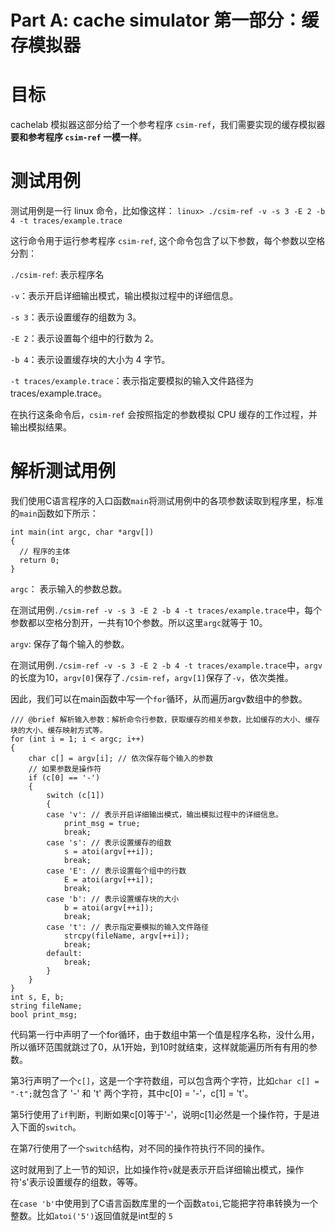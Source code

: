 # Part A: cache simulator 第一部分：缓存模拟器
# 目标
cachelab 模拟器这部分给了一个参考程序 `csim-ref`，我们需要实现的缓存模拟器**要和参考程序 `csim-ref` 一模一样**。
# 测试用例
测试用例是一行 linux 命令，比如像这样：
`linux> ./csim-ref -v -s 3 -E 2 -b 4 -t traces/example.trace`

这行命令用于运行参考程序 `csim-ref`, 这个命令包含了以下参数，每个参数以空格分割：

`./csim-ref`: 表示程序名

`-v`：表示开启详细输出模式，输出模拟过程中的详细信息。

`-s 3`：表示设置缓存的组数为 3。

`-E 2`：表示设置每个组中的行数为 2。

`-b 4`：表示设置缓存块的大小为 4 字节。

`-t traces/example.trace`：表示指定要模拟的输入文件路径为 traces/example.trace。

在执行这条命令后，`csim-ref` 会按照指定的参数模拟 CPU 缓存的工作过程，并输出模拟结果。

# 解析测试用例
我们使用C语言程序的入口函数`main`将测试用例中的各项参数读取到程序里，标准的`main`函数如下所示：
```
int main(int argc, char *argv[])
{
  // 程序的主体
  return 0;
}
```
`argc`： 表示输入的参数总数。

在测试用例`./csim-ref -v -s 3 -E 2 -b 4 -t traces/example.trace`中，每个参数都以空格分割开，一共有10个参数。所以这里`argc`就等于 10。

`argv`: 保存了每个输入的参数。

在测试用例`./csim-ref -v -s 3 -E 2 -b 4 -t traces/example.trace`中，`argv`的长度为10，`argv[0]`保存了`./csim-ref`，`argv[1]`保存了`-v`，依次类推。

因此，我们可以在main函数中写一个`for`循环，从而遍历argv数组中的参数。

```
/// @brief 解析输入参数：解析命令行参数，获取缓存的相关参数，比如缓存的大小、缓存块的大小、缓存映射方式等。
for (int i = 1; i < argc; i++)
{
    char c[] = argv[i]; // 依次保存每个输入的参数
    // 如果参数是操作符
    if (c[0] == '-')
    {
        switch (c[1])
        {
        case 'v': // 表示开启详细输出模式，输出模拟过程中的详细信息。
            print_msg = true;
            break;
        case 's': // 表示设置缓存的组数
            s = atoi(argv[++i]);
            break;
        case 'E': // 表示设置每个组中的行数
            E = atoi(argv[++i]);
            break;
        case 'b': // 表示设置缓存块的大小
            b = atoi(argv[++i]);
            break;
        case 't': // 表示指定要模拟的输入文件路径
            strcpy(fileName, argv[++i]);
            break;
        default:
            break;
        }
    }
}
int s, E, b;
string fileName;
bool print_msg;
```
代码第一行中声明了一个for循环，由于数组中第一个值是程序名称，没什么用，所以循环范围就跳过了0，从1开始，到10时就结束，这样就能遍历所有有用的参数。

第3行声明了一个`c[]`，这是一个字符数组，可以包含两个字符，比如`char c[] = "-t";`就包含了 '-' 和 't' 两个字符，其中c[0] = '-'，c[1] = 't'。

第5行使用了`if`判断，判断如果c[0]等于'-'，说明c[1]必然是一个操作符，于是进入下面的`switch`。

在第7行使用了一个`switch`结构，对不同的操作符执行不同的操作。

这时就用到了上一节的知识，比如操作符`v`就是表示开启详细输出模式，操作符's'表示设置缓存的组数，等等。

在`case 'b'`中使用到了C语言函数库里的一个函数`atoi`,它能把字符串转换为一个整数。比如`atoi('5')`返回值就是int型的 `5`

